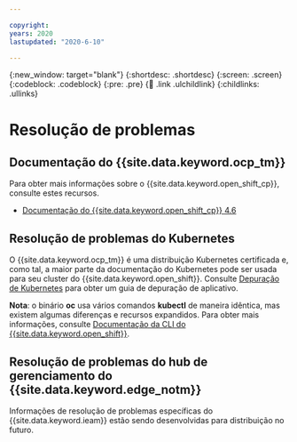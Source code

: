 ```yaml
---

copyright:
years: 2020
lastupdated: "2020-6-10"

---
```


{:new_window: target="blank"}
{:shortdesc: .shortdesc}
{:screen: .screen}
{:codeblock: .codeblock}
{:pre: .pre}
{:child: .link .ulchildlink}
{:childlinks: .ullinks}

# Resolução de problemas

## Documentação do {{site.data.keyword.ocp_tm}}

Para obter mais informações sobre o {{site.data.keyword.open_shift_cp}}, consulte estes recursos.

* [Documentação do {{site.data.keyword.open_shift_cp}} 4.6](https://docs.openshift.com/container-platform/4.6/welcome/index.html)

## Resolução de problemas do Kubernetes

O {{site.data.keyword.ocp_tm}} é uma distribuição Kubernetes certificada e, como tal, a maior parte da documentação do Kubernetes pode ser usada para seu cluster do {{site.data.keyword.open_shift}}. Consulte [Depuração de Kubernetes](https://kubernetes.io/docs/tasks/debug-application-cluster/debug-application/) para obter um guia de depuração de aplicativo.

**Nota**: o binário **oc** usa vários comandos **kubectl** de maneira idêntica, mas existem algumas diferenças e recursos expandidos. Para obter mais informações, consulte [Documentação da CLI do {{site.data.keyword.open_shift}}](https://docs.openshift.com/container-platform/4.6/cli_reference/openshift_cli/usage-oc-kubectl.html).

## Resolução de problemas do hub de gerenciamento do {{site.data.keyword.edge_notm}}

Informações de resolução de problemas específicas do {{site.data.keyword.ieam}} estão sendo desenvolvidas para distribuição no futuro.
